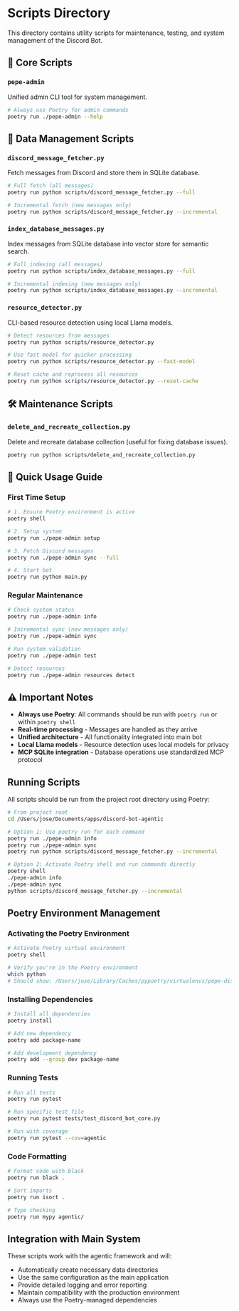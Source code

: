 # Scripts Directory

This directory contains utility scripts for maintenance, testing, and system management of the Discord Bot.

## 🚀 Core Scripts

### **`pepe-admin`**
Unified admin CLI tool for system management.
```bash
# Always use Poetry for admin commands
poetry run ./pepe-admin --help
```

## 🔧 Data Management Scripts

### **`discord_message_fetcher.py`**
Fetch messages from Discord and store them in SQLite database.
```bash
# Full fetch (all messages)
poetry run python scripts/discord_message_fetcher.py --full

# Incremental fetch (new messages only)
poetry run python scripts/discord_message_fetcher.py --incremental
```

### **`index_database_messages.py`**
Index messages from SQLite database into vector store for semantic search.
```bash
# Full indexing (all messages)
poetry run python scripts/index_database_messages.py --full

# Incremental indexing (new messages only)
poetry run python scripts/index_database_messages.py --incremental
```

### **`resource_detector.py`**
CLI-based resource detection using local Llama models.
```bash
# Detect resources from messages
poetry run python scripts/resource_detector.py

# Use fast model for quicker processing
poetry run python scripts/resource_detector.py --fast-model

# Reset cache and reprocess all resources
poetry run python scripts/resource_detector.py --reset-cache
```

## 🛠️ Maintenance Scripts

### **`delete_and_recreate_collection.py`**
Delete and recreate database collection (useful for fixing database issues).
```bash
poetry run python scripts/delete_and_recreate_collection.py
```

## 🎯 Quick Usage Guide

### First Time Setup
```bash
# 1. Ensure Poetry environment is active
poetry shell

# 2. Setup system
poetry run ./pepe-admin setup

# 3. Fetch Discord messages
poetry run ./pepe-admin sync --full

# 4. Start bot
poetry run python main.py
```

### Regular Maintenance
```bash
# Check system status
poetry run ./pepe-admin info

# Incremental sync (new messages only)
poetry run ./pepe-admin sync

# Run system validation
poetry run ./pepe-admin test

# Detect resources
poetry run ./pepe-admin resources detect
```

## ⚠️ Important Notes

- **Always use Poetry**: All commands should be run with `poetry run` or within `poetry shell`
- **Real-time processing** - Messages are handled as they arrive
- **Unified architecture** - All functionality integrated into main bot
- **Local Llama models** - Resource detection uses local models for privacy
- **MCP SQLite integration** - Database operations use standardized MCP protocol

## Running Scripts

All scripts should be run from the project root directory using Poetry:

```bash
# From project root
cd /Users/jose/Documents/apps/discord-bot-agentic

# Option 1: Use poetry run for each command
poetry run ./pepe-admin info
poetry run ./pepe-admin sync
poetry run python scripts/discord_message_fetcher.py --incremental

# Option 2: Activate Poetry shell and run commands directly
poetry shell
./pepe-admin info
./pepe-admin sync
python scripts/discord_message_fetcher.py --incremental
```

## Poetry Environment Management

### **Activating the Poetry Environment**
```bash
# Activate Poetry virtual environment
poetry shell

# Verify you're in the Poetry environment
which python
# Should show: /Users/jose/Library/Caches/pypoetry/virtualenvs/pepe-discord-bot-5qtDQwBU-py3.11/bin/python
```

### **Installing Dependencies**
```bash
# Install all dependencies
poetry install

# Add new dependency
poetry add package-name

# Add development dependency
poetry add --group dev package-name
```

### **Running Tests**
```bash
# Run all tests
poetry run pytest

# Run specific test file
poetry run pytest tests/test_discord_bot_core.py

# Run with coverage
poetry run pytest --cov=agentic
```

### **Code Formatting**
```bash
# Format code with black
poetry run black .

# Sort imports
poetry run isort .

# Type checking
poetry run mypy agentic/
```

## Integration with Main System

These scripts work with the agentic framework and will:
- Automatically create necessary data directories
- Use the same configuration as the main application
- Provide detailed logging and error reporting
- Maintain compatibility with the production environment
- Always use the Poetry-managed dependencies

